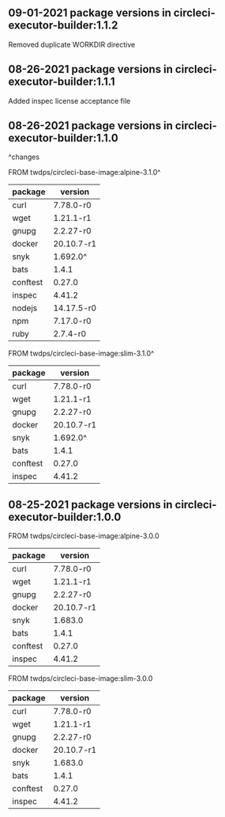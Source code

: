 ## 09-01-2021 package versions in circleci-executor-builder:1.1.2

Removed duplicate WORKDIR directive  

## 08-26-2021 package versions in circleci-executor-builder:1.1.1

Added inspec license acceptance file  

## 08-26-2021 package versions in circleci-executor-builder:1.1.0

^changes  

FROM twdps/circleci-base-image:alpine-3.1.0^  

| package         | version      |
|-----------------|--------------|
| curl            | 7.78.0-r0    |
| wget            | 1.21.1-r1    |
| gnupg           | 2.2.27-r0    |
| docker          | 20.10.7-r1   |
| snyk            | 1.692.0^     |
| bats            | 1.4.1        |
| conftest        | 0.27.0       |
| inspec          | 4.41.2       |
| nodejs          | 14.17.5-r0   |
| npm             | 7.17.0-r0    |
| ruby            | 2.7.4-r0     |

FROM twdps/circleci-base-image:slim-3.1.0^  

| package         | version      |
|-----------------|--------------|
| curl            | 7.78.0-r0    |
| wget            | 1.21.1-r1    |
| gnupg           | 2.2.27-r0    |
| docker          | 20.10.7-r1   |
| snyk            | 1.692.0^     |
| bats            | 1.4.1        |
| conftest        | 0.27.0       |
| inspec          | 4.41.2       |


## 08-25-2021 package versions in circleci-executor-builder:1.0.0

FROM twdps/circleci-base-image:alpine-3.0.0  

| package         | version      |
|-----------------|--------------|
| curl            | 7.78.0-r0    |
| wget            | 1.21.1-r1    |
| gnupg           | 2.2.27-r0    |
| docker          | 20.10.7-r1   |
| snyk            | 1.683.0      |
| bats            | 1.4.1        |
| conftest        | 0.27.0       |
| inspec          | 4.41.2       |

FROM twdps/circleci-base-image:slim-3.0.0  

| package         | version      |
|-----------------|--------------|
| curl            | 7.78.0-r0    |
| wget            | 1.21.1-r1    |
| gnupg           | 2.2.27-r0    |
| docker          | 20.10.7-r1   |
| snyk            | 1.683.0      |
| bats            | 1.4.1        |
| conftest        | 0.27.0       |
| inspec          | 4.41.2       |

